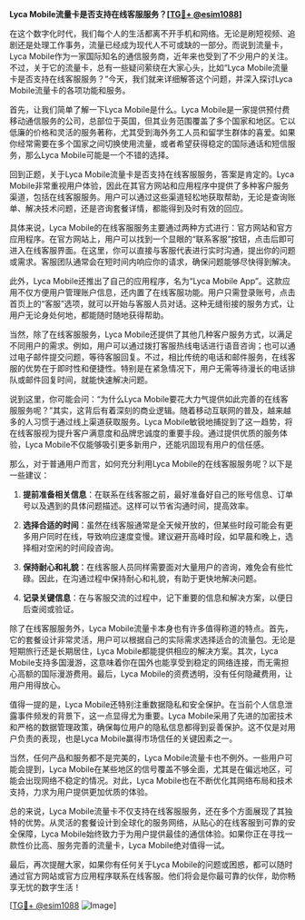 **Lyca Mobile流量卡是否支持在线客服服务？[[TG💪+ @esim1088](https://t.me/s/esim1088)]**

在这个数字化时代，我们每个人的生活都离不开手机和网络。无论是刷短视频、追剧还是处理工作事务，流量已经成为现代人不可或缺的一部分。而说到流量卡，Lyca Mobile作为一家国际知名的通信服务商，近年来也受到了不少用户的关注。不过，关于它的流量卡，总有一些疑问萦绕在大家心头，比如“Lyca Mobile流量卡是否支持在线客服服务？”今天，我们就来详细解答这个问题，并深入探讨Lyca Mobile流量卡的各项功能和服务。

首先，让我们简单了解一下Lyca Mobile是什么。Lyca Mobile是一家提供预付费移动通信服务的公司，总部位于英国，但其业务范围覆盖了多个国家和地区。它以低廉的价格和灵活的服务著称，尤其受到海外务工人员和留学生群体的喜爱。如果你经常需要在多个国家之间切换使用流量，或者希望获得稳定的国际通话和短信服务，那么Lyca Mobile可能是一个不错的选择。

回到正题，关于Lyca Mobile流量卡是否支持在线客服服务，答案是肯定的。Lyca Mobile非常重视用户体验，因此在其官方网站和应用程序中提供了多种客户服务渠道，包括在线客服服务。用户可以通过这些渠道轻松地获取帮助，无论是查询账单、解决技术问题，还是咨询套餐详情，都能得到及时有效的回应。

具体来说，Lyca Mobile的在线客服服务主要通过两种方式进行：官方网站和官方应用程序。在官方网站上，用户可以找到一个显眼的“联系客服”按钮，点击后即可进入在线客服界面。在这里，你可以直接与客服代表进行实时沟通，提出你的问题或需求。客服团队通常会在短时间内响应你的请求，确保问题能够尽快得到解决。

此外，Lyca Mobile还推出了自己的应用程序，名为“Lyca Mobile App”。这款应用不仅方便用户管理账户信息，还内置了在线客服功能。用户只需登录账号，点击首页上的“客服”选项，就可以开始与客服人员对话。这种无缝衔接的服务方式，让用户无论身处何地，都能随时随地获得帮助。

当然，除了在线客服服务，Lyca Mobile还提供了其他几种客户服务方式，以满足不同用户的需求。例如，用户可以通过拨打客服热线电话进行语音咨询；也可以通过电子邮件提交问题，等待客服回复。不过，相比传统的电话和邮件服务，在线客服的优势在于即时性和便捷性。特别是在紧急情况下，用户无需等待漫长的电话排队或邮件回复时间，就能快速解决问题。

说到这里，你可能会问：“为什么Lyca Mobile要花大力气提供如此完善的在线客服服务呢？”其实，这背后有着深刻的商业逻辑。随着移动互联网的普及，越来越多的人习惯于通过线上渠道获取服务。Lyca Mobile敏锐地捕捉到了这一趋势，将在线客服视为提升客户满意度和品牌忠诚度的重要手段。通过提供优质的服务体验，Lyca Mobile不仅能够吸引更多新用户，还能巩固现有用户的信任感。

那么，对于普通用户而言，如何充分利用Lyca Mobile的在线客服服务呢？以下是一些建议：

1. **提前准备相关信息**：在联系在线客服之前，最好准备好自己的账号信息、订单号以及遇到的具体问题描述。这样可以节省沟通时间，提高效率。
   
2. **选择合适的时间**：虽然在线客服通常是全天候开放的，但某些时段可能会有更多用户同时在线，导致响应速度变慢。建议避开高峰时段，如早晨和晚上，选择相对空闲的时间段咨询。

3. **保持耐心和礼貌**：在线客服人员同样需要面对大量用户的咨询，难免会有些忙碌。因此，在沟通过程中保持耐心和礼貌，有助于更快地解决问题。

4. **记录关键信息**：在与客服交流的过程中，记下重要的信息和解决方案，以便日后查阅或验证。

除了在线客服服务外，Lyca Mobile流量卡本身也有许多值得称道的特点。首先，它的套餐设计非常灵活，用户可以根据自己的实际需求选择适合的流量包。无论是短期旅行还是长期居住，Lyca Mobile都能提供相应的解决方案。其次，Lyca Mobile支持多国漫游，这意味着你在国外也能享受到稳定的网络连接，而无需担心高额的国际漫游费用。最后，Lyca Mobile的资费透明，没有任何隐藏费用，让用户用得放心。

值得一提的是，Lyca Mobile还特别注重数据隐私和安全保护。在当前个人信息泄露事件频发的背景下，这一点显得尤为重要。Lyca Mobile采用了先进的加密技术和严格的数据管理政策，确保每位用户的隐私信息都得到妥善保护。这不仅是对用户负责的表现，也是Lyca Mobile赢得市场信任的关键因素之一。

当然，任何产品和服务都不是完美的，Lyca Mobile流量卡也不例外。一些用户可能会提到，Lyca Mobile在某些地区的信号覆盖不够全面，尤其是在偏远地区，可能会出现网络不稳定的情况。对此，Lyca Mobile也在不断优化其网络布局和技术支持，力求为用户提供更加优质的体验。

总的来说，Lyca Mobile流量卡不仅支持在线客服服务，还在多个方面展现了其独特的优势。从灵活的套餐设计到全球化的服务网络，从贴心的在线客服到可靠的安全保障，Lyca Mobile始终致力于为用户提供最佳的通信体验。如果你正在寻找一款性价比高、服务完善的流量卡，Lyca Mobile绝对值得一试。

最后，再次提醒大家，如果你有任何关于Lyca Mobile的问题或困惑，都可以随时通过官方网站或官方应用程序联系在线客服。他们将会是你最可靠的伙伴，助你畅享无忧的数字生活！

[[TG💪+ @esim1088](https://t.me/s/esim1088) ![Image](https://i.postimg.cc/4NQfJmqS/Snipaste-2025-05-13-00-14-12.png)]